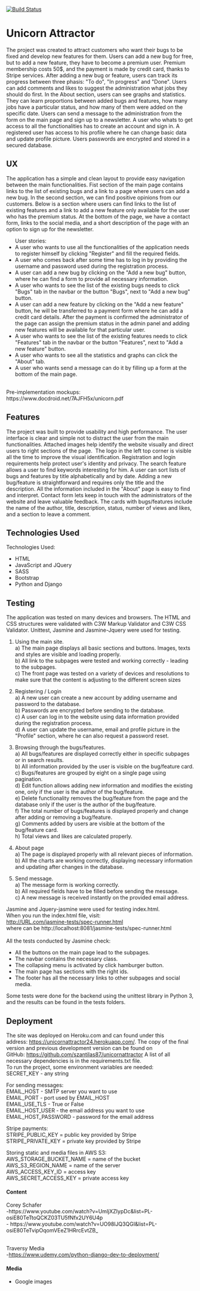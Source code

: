[![Build Status](https://travis-ci.org/szantilas87/unicornattractor.svg?branch=master)](https://travis-ci.org/szantilas87/unicornattractor)
<h1>Unicorn Attractor</h1>
The project was created to attract customers who want their bugs to be fixed and develop new features for them. Users can add a new bug for free, but to add a new feature, they have to become a premium user. Premium membership costs 50$, and the payment is made by credit card, thanks to Stripe services. After adding a new bug or feature, users can track its progress between three phasis: "To do", "In progress" and "Done". Users can add comments and likes to suggest the administration what jobs they should do first. In the About section, users can see graphs and statistics. They can learn proportions between added bugs and features, how many jobs have a particular status, and how many of them were added on the specific date.  Users can send a message to the administration from the form on the main page and sign up to a newsletter. A user who whats to get access to all the functionalities has to create an account and sign in. A registered user has access to his profile where he can change basic data and update profile picture. Users passwords are encrypted and stored in a secured database. 

   
<h2>UX</h2>
The application has a simple and clean layout to provide easy navigation between the main functionalities. Fist section of the main page contains links to the list of existing bugs and a link to a page where users can add a new bug. In the second section, we can find positive opinions from our customers. Below is a section where users can find links to the list of existing features and a link to add a new feature only available for the user who has the premium status. At the bottom of the page, we have a contact form, links to the social media, and a short description of the page with an option to sign up for the newsletter.
<ul>User stories:
<li>A user who wants to use all the functionalities of the application needs to register himself by clicking "Register" and fill the required fields.</li>
<li>A user who comes back after some time has to log in by providing the username and password used during the registration process.</li> 
<li>A user can add a new bug by clicking on the "Add a new bug" button, where he can find a form to provide all necessary information.</li> 
<li>A user who wants to see the list of the existing bugs needs to click "Bugs" tab in the navbar or the button "Bugs", next to "Add a new bug" button.</li>
<li>A user can add a new feature by clicking on the "Add a new feature" button, he will be transferred to a payment form where he can add a credit card details. After the payment is confirmed the administrator of the page can assign the premium status in the admin panel and adding new features will be available for that particular user.</li>
<li>A user who wants to see the list of the existing features needs to click "Features" tab in the navbar or the button "Features", next to "Add a new feature" button.</li>
<li>A user who wants to see all the statistics and graphs can click the "About" tab.</li>
<li>A user who wants send a message can do it by filling up a form at the bottom of the main page.</li>
</ul><br>
Pre-implementation mockups:<br>
https://www.docdroid.net/7AJFH5x/unicorn.pdf<br>

<h2>Features</h2>

The project was built to provide usability and high performance. The user interface is clear and simple not to distract the user from the main functionalities. Attached images help identify the website visually and direct users to right sections of the page.  The logo in the left top corner is visible all the time to improve the visual identification. Registration and login requirements help protect user's identity and privacy. The search feature allows a user to find keywords interesting for him. A user can sort lists of bugs and features by title alphabetically and by date. Adding a new bug/feature is straightforward and requires only the title and the description. All the information included in the "About" page is easy to find and interpret. Contact form lets keep in touch with the administrators of the website and leave valuable feedback. The cards with bugs/features include the name of the author, title, description, status, number of views and likes, and a section to leave a comment.

<h2>Technologies Used</h2>

Technologies Used:
- HTML
- JavaScript and JQuery
- SASS
- Bootstrap
- Python and Django



<h2>Testing</h2>
The application was tested on many devices and browsers. The HTML and CSS structures were validated with C3W Markup Validator and C3W CSS Validator. Unittest, Jasmine and Jasmine-Jquery were used for testing.

1. Using the main site.<br>
a) The main page displays all basic sections and buttons. Images, texts and styles are visible and loading properly.<br>
b) All link to the subpages were tested and working correctly - leading to the subpages.<br>
c) The front page was tested on a variety of devices and resolutions to make sure that the content is adjusting to the different screen sizes

2. Registering / Login<br>
a) A new user can create a new account by adding username and password to the database.<br>
b) Passwords are encrypted before sending to the database.<br>
c) A user can log in to the website using data information provided during the registration process.<br>
d) A user can update the username, email and profile picture in the "Profile" section, where he can also request a password reset.<br>


3. Browsing through the bugs/features.<br>
a) All bugs/features are displayed correctly either in specific subpages or in search results.<br>
b) All information provided by the user is visible on the bug/feature card.<br>
c) Bugs/features are grouped by eight on a single page using pagination.<br>
d) Edit function allows adding new information and modifies the existing one, only if the user is the author of the bug/feature.<br>
e) Delete functionality removes the bug/feature from the page and the database only if the user is the author of the bug/feature.<br>
f) The total number of bugs/features is displayed properly and change after adding or removing a bug/feature.<br>
g) Comments added by users are visible at the bottom of the bug/feature card.<br>
h) Total views and likes are calculated properly.<br>

4. About page<br>
a)  The page is displayed properly with all relevant pieces of information.<br>
b) All the charts are working correctly, displaying necessary information and updating after changes in the database.

5) Send message.<br>
a) The message form is working correctly.<br>
b) All required fields have to be filled before sending the message.<br>
c) A new message is received instantly on the provided email address.<br>

Jasmine and Jquery-jasmine were used for testing index.html.<br>
When you run the index.html file, visit:<br>
http://URL.com/jasmine-tests/spec-runner.html<br>
where can be http://localhost:8081/jasmine-tests/spec-runner.html<br>
<br>
All the tests conducted by Jasmine check:
- All the buttons on the main page lead to the subpages.
- The navbar contains the necessary class.
- The collapsing menu is activated by click hamburger button.
- The main page has sections with the right ids.
- The footer has all the necessary links to other subpages and social media.

Some tests were done for the backend using the unittest library in Python 3, and the results can be found in the tests folders.


<h2>Deployment</h2> 

The site was deployed on Heroku.com and can found under this address: https://unicornattractor24.herokuapp.com/. The copy of the final version and previous development version can be found on GitHub: https://github.com/szantilas87/unicornattractor A list of all necessary dependencies is in the requirements.txt file.<br> To run the project, some environment variables are needed:<br> 
SECRET_KEY - any string<br> 

For sending messages:<br>
EMAIL_HOST - SMTP server you want to use <br> 
EMAIL_PORT - port used by EMAIL_HOST<br> 
EMAIL_USE_TLS - True or False<br> 
EMAIL_HOST_USER - the email address you want to use<br> 
EMAIL_HOST_PASSWORD - password for the email address<br> 

Stripe payments:<br>
STRIPE_PUBLIC_KEY = public key provided by Stripe<br> 
STRIPE_PRIVATE_KEY = private key provided by Stripe<br> 

Storing static and media files in AWS S3:<br>
AWS_STORAGE_BUCKET_NAME = name of the bucket<br> 
AWS_S3_REGION_NAME = name of the server<br> 
AWS_ACCESS_KEY_ID = access key<br> 
AWS_SECRET_ACCESS_KEY = private access key<br> 

<h4>Content</h4>
Corey Schafer <br>
-https://www.youtube.com/watch?v=UmljXZIypDc&list=PL-osiE80TeTtoQCKZ03TU5fNfx2UY6U4p<br>
- https://www.youtube.com/watch?v=UO98lJQ3QGI&list=PL-osiE80TeTvipOqomVEeZ1HRrcEvtZB_<br><br>

Traversy Media<br>
-https://www.udemy.com/python-django-dev-to-deployment/

<h4>Media</h4>

- Google images








